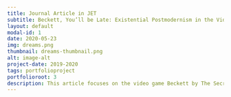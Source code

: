 ```yaml
---
title: Journal Article in JET
subtitle: Beckett, You’ll be Late: Existential Postmodernism in the Video Game Beckett 
layout: default
modal-id: 1
date: 2020-05-23
img: dreams.png
thumbnail: dreams-thumbnail.png
alt: image-alt
project-date: 2019-2020
tags: portfolioproject
portfolioroot: 3
description: This article focuses on the video game Beckett by The Secret Experiment as an interactive piece of literature that displays features of Postmodernism using an existential approach.
---
```

